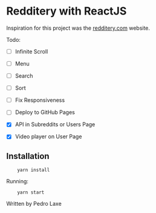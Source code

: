 # Redditery with ReactJS

Inspiration for this project was the [redditery.com](https://www.redditery.com) website.

Todo:
- [ ] Infinite Scroll
- [ ] Menu
- [ ] Search
- [ ] Sort
- [ ] Fix Responsiveness
- [ ] Deploy to GitHub Pages
- [X] API in Subreddits or Users Page
- [X] Video player on User Page


## Installation
```shell
    yarn install
```
Running:

```shell
    yarn start
```

Written by Pedro Laxe